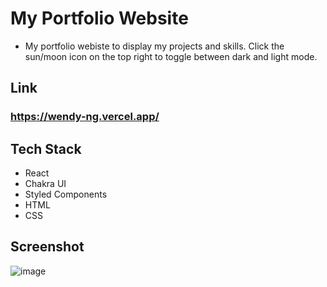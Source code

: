 # My Portfolio Website

- My portfolio webiste to display my projects and skills. Click the sun/moon icon on the top right to toggle between dark and light mode.

## Link
### https://wendy-ng.vercel.app/

## Tech Stack

- React
- Chakra UI
- Styled Components
- HTML
- CSS

## Screenshot
![image](https://user-images.githubusercontent.com/71687298/190548542-9d68ccc2-69b0-442f-b206-aa4f5d872374.png)
